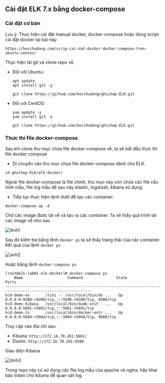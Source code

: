 ## Cài đặt ELK 7.x bằng docker-compose

### Cài đặt cơ bản

Lưu ý: Thực hiện cài đặt manual docker, docker-compose hoặc dùng script cài đặt docker tại bài này: 

```
https://hocchudong.com/scrip-cai-dat-docker-docker-compose-tren-ubuntu-centos/
```

Thực hiện tải git và clone repo về.

- Đối với Ubuntu: 

    ```
    apt update 
    apt install git -y

    git clone https://github.com/hocchudong/ghichep-ELK.git
    ```

- Đối với CentOS:

    ```
    yum update -y
    yum install git -y

    git clone https://github.com/hocchudong/ghichep-ELK.git
    ```

### Thưc thi file docker-compose

Sau khi clone thư mục chứa file docker-compose về, ta sẽ bắt đầu thực thi file docker compose

- Di chuyển vào thư mục chưa file docker-compose dành cho ELK.

```
cd ghichep-ELK/elk-docker/
```

Ngoài file docker-compose là file chính, thư mục này còn chứa các file cấu hình mẫu, file log mẫu để sau này elastic, logstash, kibana sử dụng.

- Tiếp tục thực hiện lệnh dưới để tạo các container.

```
docker-compose up -d
```
Chờ các image được tải về và tạo ra các container. Ta sẽ thấy quá trình tải các image về như sau

![Anh1](https://image.prntscr.com/image/SY8J22jCS0ClHGmJlEVPPQ.png)

 Sau đó kiểm tra bằng lệnh `docker ps` ta sẽ thấy trạng thái của các container. Kết quả của lệnh `docker ps`

 ![anh2](https://image.prntscr.com/image/AgDis4MjR_eeoQ7Mpxb_8w.png)

 Hoặc bằng lệnh `docker-compose ps`

 ```
 [root@elk-lab01 elk-docker]# docker-compose ps
     Name                    Command               State                         Ports
-------------------------------------------------------------------------------------------------------------
hcd-demo-es       /tini -- /usr/local/bin/do ...   Up      0.0.0.0:9200->9200/tcp,:::9200->9200/tcp, 9300/tcp
hcd-demo-kibana   /usr/local/bin/dumb-init - ...   Up      0.0.0.0:5601->5601/tcp,:::5601->5601/tcp
hcd-demo-ls       /usr/local/bin/docker-entr ...   Up      0.0.0.0:5044->5044/tcp,:::5044->5044/tcp, 9600/tcp
```

Truy cập vào địa chỉ sau:
  - Kibana: `http://172.16.70.201:5601/`
  - Elastic: `http://172.16.70.201:9200`

Giao diện Kibana

![Anh3](https://image.prntscr.com/image/hDSb0UMnQhqeQwbFPeFLIA.png)

Trong repo này có sử dụng các file log mẫu của apache và nginx, hãy khai báo index cho kibana để quan sát log.



